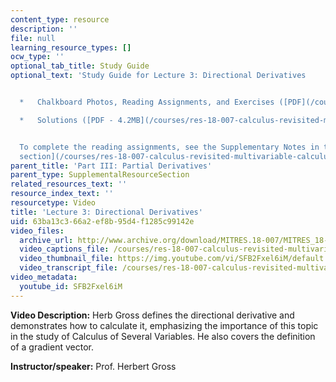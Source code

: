```yaml
---
content_type: resource
description: ''
file: null
learning_resource_types: []
ocw_type: ''
optional_tab_title: Study Guide
optional_text: 'Study Guide for Lecture 3: Directional Derivatives


  *   Chalkboard Photos, Reading Assignments, and Exercises ([PDF](/courses/res-18-007-calculus-revisited-multivariable-calculus-fall-2011/resources/mitres_18_007_partiii_lec03))

  *   Solutions ([PDF - 4.2MB](/courses/res-18-007-calculus-revisited-multivariable-calculus-fall-2011/resources/mitres_18_007_partiii_sol03))


  To complete the reading assignments, see the Supplementary Notes in the [Study Materials
  section](/courses/res-18-007-calculus-revisited-multivariable-calculus-fall-2011/pages/study-materials).'
parent_title: 'Part III: Partial Derivatives'
parent_type: SupplementalResourceSection
related_resources_text: ''
resource_index_text: ''
resourcetype: Video
title: 'Lecture 3: Directional Derivatives'
uid: 63ba13c3-66a2-ef8b-95d4-f1285c99142e
video_files:
  archive_url: http://www.archive.org/download/MITRES.18-007/MITRES_18-007_Part3_lec3_300k.mp4
  video_captions_file: /courses/res-18-007-calculus-revisited-multivariable-calculus-fall-2011/b2e17571937b5a0dbea20042fd8929f4_SFB2Fxel6iM.vtt
  video_thumbnail_file: https://img.youtube.com/vi/SFB2Fxel6iM/default.jpg
  video_transcript_file: /courses/res-18-007-calculus-revisited-multivariable-calculus-fall-2011/0071474f6575f97924e6dbc9d291549f_SFB2Fxel6iM.pdf
video_metadata:
  youtube_id: SFB2Fxel6iM
---
```


**Video Description:** Herb Gross defines the directional derivative and demonstrates how to calculate it, emphasizing the importance of this topic in the study of Calculus of Several Variables. He also covers the definition of a gradient vector.

**Instructor/speaker:** Prof. Herbert Gross